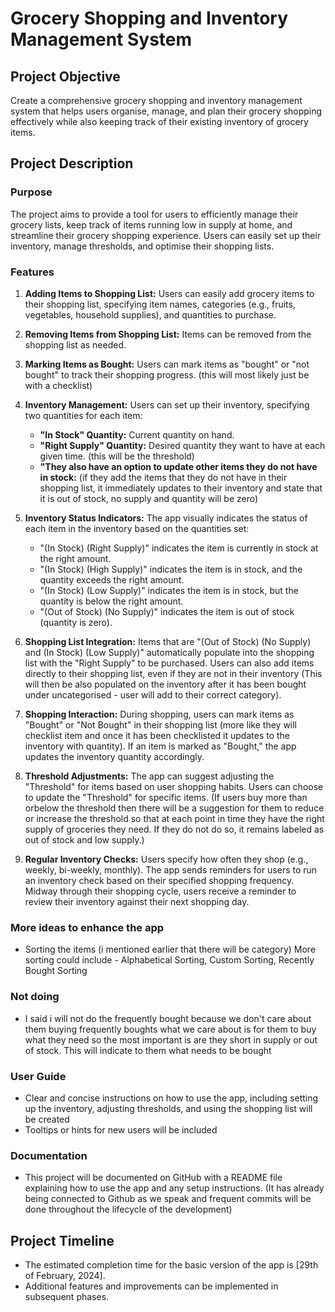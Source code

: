 # Grocery Shopping and Inventory Management System

## Project Objective
Create a comprehensive grocery shopping and inventory management system that helps users organise, manage, and plan their grocery shopping effectively while also keeping track of their existing inventory of grocery items.

## Project Description
### Purpose
The project aims to provide a tool for users to efficiently manage their grocery lists, keep track of items running low in supply at home, and streamline their grocery shopping experience. Users can easily set up their inventory, manage thresholds, and optimise their shopping lists.

### Features
1. **Adding Items to Shopping List:** Users can easily add grocery items to their shopping list, specifying item names, categories (e.g., fruits, vegetables, household supplies), and quantities to purchase.

2. **Removing Items from Shopping List:** Items can be removed from the shopping list as needed.

3. **Marking Items as Bought:** Users can mark items as "bought" or "not bought" to track their shopping progress. (this will most likely just be with a checklist)

4. **Inventory Management:** Users can set up their inventory, specifying two quantities for each item:
   - **"In Stock" Quantity:** Current quantity on hand.
   - **"Right Supply" Quantity:** Desired quantity they want to have at each given time. (this will be the threshold)
   - **"They also have an option to update other items they do not have in stock:**
   (if they add the items that they do not have in their shopping list, it immediately updates to their inventory and state that it is out of stock, no supply and quantity will be zero)

5. **Inventory Status Indicators:** The app visually indicates the status of each item in the inventory based on the quantities set:
   - "(In Stock) (Right Supply)" indicates the item is currently in stock at the right amount.
   - "(In Stock) (High Supply)" indicates the item is in stock, and the quantity exceeds the right amount.
   - "(In Stock) (Low Supply)" indicates the item is in stock, but the quantity is below the right amount.
   - "(Out of Stock) (No Supply)" indicates the item is out of stock (quantity is zero).

6. **Shopping List Integration:** Items that are "(Out of Stock) (No Supply) and (In Stock) (Low Supply)" automatically populate into the shopping list with the "Right Supply" to be purchased. Users can also add items directly to their shopping list, even if they are not in their inventory (This will then be also populated on the inventory after it has been bought under uncategorised - user will add to their correct category).

7. **Shopping Interaction:** During shopping, users can mark items as "Bought" or "Not Bought" in their shopping list (more like they will checklist item and once it has been checklisted it updates to the inventory with quantity). If an item is marked as "Bought," the app updates the inventory quantity accordingly.

8. **Threshold Adjustments:** The app can suggest adjusting the "Threshold" for items based on user shopping habits. Users can choose to update the "Threshold" for specific items. (If users buy more than orbelow the threshold then there will be a suggestion for them to reduce or increase the threshold so that at each point in time they have the right supply of groceries they need. If they do not do so, it remains labeled as out of stock and low supply.)

9. **Regular Inventory Checks:** Users specify how often they shop (e.g., weekly, bi-weekly, monthly). The app sends reminders for users to run an inventory check based on their specified shopping frequency. Midway through their shopping cycle, users receive a reminder to review their inventory against their next shopping day.

### More ideas to enhance the app
- Sorting the items (i mentioned earlier that there will be category) More sorting could include - Alphabetical Sorting, Custom Sorting, Recently Bought Sorting

### Not doing
- I said i will not do the frequently bought because we don't care about them buying frequently boughts what we care about is for them to buy what they need so the most important is are they short in supply or out of stock. This will indicate to them what needs to be bought

### User Guide
- Clear and concise instructions on how to use the app, including setting up the inventory, adjusting thresholds, and using the shopping list will be created
- Tooltips or hints for new users will be included

### Documentation
- This project will be documented on GitHub with a README file explaining how to use the app and any setup instructions.
(It has already being connected to Github as we speak and frequent commits will be done throughout the lifecycle of the development)

## Project Timeline
- The estimated completion time for the basic version of the app is [29th of February, 2024].
- Additional features and improvements can be implemented in subsequent phases.